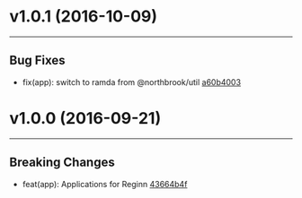 # v1.0.1 (2016-10-09)
---


## Bug Fixes

- fix(app): switch to ramda from @northbrook/util [a60b4003](https://github.com/tylors/reginn/commits/a60b4003aa244a4d86c9735cc3b28584d11c9b78)


# v1.0.0 (2016-09-21)
---


## Breaking Changes

- feat(app): Applications for Reginn [43664b4f](https://github.com/tylors/reginn/commits/43664b4f025678ae5b9c31cf5ce88d793549cba8)



